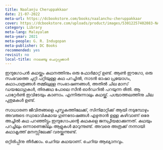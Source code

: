```yaml
---
title: Naalanju Cheruppakkaar
date: 21-07-2022
meta-url: https://dcbookstore.com/books/naalanchu-cheruppakkaar
cover: https://dcbookstore.com/uploads/product/images/53012257402083-NALANCHU.jpg
category: Library
meta-lang: Malayalam
meta-year: 2021
meta-people: G. R. Indugopan
meta-publisher: DC Books
recommended: yes
revisit: no
local-title: നാലഞ്ചു ചെറുപ്പക്കാർ
---
```

ഇന്ദുഗോപൻ കഥയ്ക്കും കഥനത്തിനും ഒരു ഫോർമാറ്റ് ഉണ്ട്. ആൺ ഈഗോ, ഒരു സംഭവത്തെ ചുറ്റി പറ്റിയുള്ള കഥ പറച്ചിൽ, നാടൻ ഭാഷാ പ്രയോഗം, കഥാപാത്രങ്ങൾ തമ്മിലുള്ള സംഭാഷണങ്ങൾ, അതിൽ ചില മാസ് ഡയലോഗുകൾ, തിരക്കഥ പോലെ സീൻ ഓർഡറിൽ പറയുന്ന രീതി. ആ പാറ്റേർൺ ഇവിടേയും കാണാം. എന്നിരുന്നാലും കഥയ്ക്ക്. പശ്ചാത്തലത്തിനു ചില പുതുമകൾ ഉണ്ട്. 

സാധാരണ ജീവിതങ്ങളെ പുസ്തകത്തിലേക്ക്, സിനിമാറ്റിക്ക് ആയി നടുമ്പോഴും അവരുടെ സ്വാഭാവികമായ ഗുണദോഷങ്ങൾ എഴുതാൻ ഉള്ള കഴിവാണ് ഒരേ അച്ചിൽ കഥ പറഞ്ഞിട്ടും ഇന്ദുഗോപന്റെ കഥകളെ ജനപ്രീയമാക്കുന്നത്. കഥയും പറച്ചിലും ഒന്നാണെങ്കിലും ആളുകൾ മാറുന്നുണ്ട്. അവരെ അത്രക്ക് നന്നായി കഥാകൃത്ത് മനസ്സിലേക്ക് വരയ്ക്കുന്നുണ്ട്. 

ഒറ്റിരിപ്പിനു തീർക്കാം. ചെറിയ കഥയാണ്. ചെറിയ ആഖ്യാനവും.